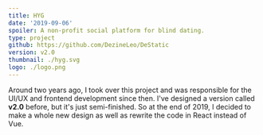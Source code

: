 ```yaml
---
title: HYG
date: '2019-09-06'
spoiler: A non-profit social platform for blind dating.
type: project
github: https://github.com/DezineLeo/DeStatic
version: v2.0
thumbnail: ./hyg.svg
logo: ./logo.png
---
```


Around two years ago, I took over this project and was responsible for the UI/UX and frontend development since then. I've designed a version called **v2.0** before, but it's just semi-finished. So at the end of 2019, I decided to make a whole new design as well as rewrite the code in React instead of Vue.




